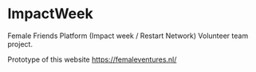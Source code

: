 # ImpactWeek
Female Friends Platform (Impact week / Restart Network)
Volunteer team project.

Prototype of this website https://femaleventures.nl/
